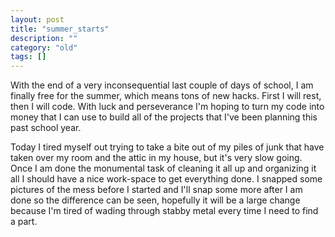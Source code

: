 ```yaml
---
layout: post
title: "summer_starts"
description: ""
category: "old"
tags: []
---
```



With the end of a very inconsequential last couple of days of school, I am finally free for the summer, which means tons of new hacks. First I will rest, then I will code. With luck and perseverance I'm hoping to turn my code into money that I can use to build all of the projects that I've been planning this past school year.

Today I tired myself out trying to take a bite out of my piles of junk that have taken over my room and the attic in my house, but it's very slow going. Once I am done the monumental task of cleaning it all up and organizing it all I should have a nice work-space to get everything done. I snapped some pictures of the mess before I started and I'll snap some more after I am done so the difference can be seen, hopefully it will be a large change because I'm tired of wading through stabby metal every time I need to find a part.
